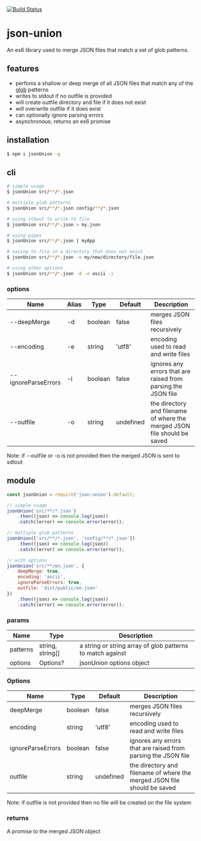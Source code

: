 [![Build Status](https://travis-ci.org/alpinebreeze/json-union.svg?branch=master)](https://travis-ci.org/alpinebreeze/json-union)
# json-union
An es6 library used to merge JSON files that match a set of glob patterns.

## features
- perfoms a shallow or deep merge of all JSON files that match any of the [glob](https://www.npmjs.com/package/glob) patterns
- writes to stdout if no outfile is provided
- will create outfile directory and file if it does not exist
- will overwrite outfile if it does exist
- can optionally ignore parsing errors
- asynchronous; returns an es6 promise

## installation

```bash
$ npm i jsonUnion -g
```

## cli

```bash
# simple usage
$ jsonUnion src/**/*.json

# multiple glob patterns
$ jsonUnion src/**/*.json config/**/*.json

# using stdout to write to file
$ jsonUnion src/**/*.json > my.json

# using pipes
$ jsonUnion src/**/*.json | myApp

# saving to file in a directory that does not exist
$ jsonUnion src/**/*.json -o my/new/directory/file.json

# using other options
$ jsonUnion src/**/*.json -d -e ascii -i
```

### options
|Name|Alias|Type|Default|Description|
|---|---|---|---|---|
|--deepMerge|-d|boolean|false|merges JSON files recursively
|--encoding|-e|string|'utf8'|encoding used to read and write files
|--ignoreParseErrors|-i|boolean|false|ignores any errors that are raised from parsing the JSON file
|--outfile|-o|string|undefined|the directory and filename of where the merged JSON file should be saved

Note: if --outfile or -o is not provided then the merged JSON is sent to sdtout

## module
``` js
const jsonUnion = require('json-union').default;

// simple usage
jsonUnion('src/**/*.json')
    .then((json) => console.log(json))
    .catch((error) => console.error(error));

// multiple glob patterns
jsonUnion(['src/**/*.json', 'config/**/*.json'])
    .then((json) => console.log(json))
    .catch((error) => console.error(error));

// with options
jsonUnion('src/**/en.json', {
    deepMerge: true,
    encoding: 'ascii',
    ignoreParseErrors: true,
    outfile: 'dist/public/en.json'
})
    .then((json) => console.log(json))
    .catch((error) => console.error(error));
```

### params
|Name|Type|Description|
|---|---|---|
|patterns|string, string[]|a string or string array of glob patterns to match against
|options|Options?|jsonUnion options object

### Options
|Name|Type|Default|Description|
|---|---|---|---|
|deepMerge|boolean|false|merges JSON files recursively
|encoding|string|'utf8'|encoding used to read and write files
|ignoreParseErrors|boolean|false|ignores any errors that are raised from parsing the JSON file
|outfile|string|undefined|the directory and filename of where the merged JSON file should be saved

Note: if outfile is not provided then no file will be created on the file system

### returns
A promise to the merged JSON object
